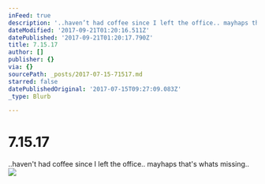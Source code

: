 ```yaml
---
inFeed: true
description: '..haven’t had coffee since I left the office.. mayhaps that''s whats missing.. '
dateModified: '2017-09-21T01:20:16.511Z'
datePublished: '2017-09-21T01:20:17.790Z'
title: 7.15.17
author: []
publisher: {}
via: {}
sourcePath: _posts/2017-07-15-71517.md
starred: false
datePublishedOriginal: '2017-07-15T09:27:09.083Z'
_type: Blurb

---
```

# 7.15.17

..haven't had coffee since I left the office.. mayhaps that's whats missing.. ![](https://the-grid-user-content.s3-us-west-2.amazonaws.com/7c6e25d5-12c9-4972-9934-ece2422d85fc.png)